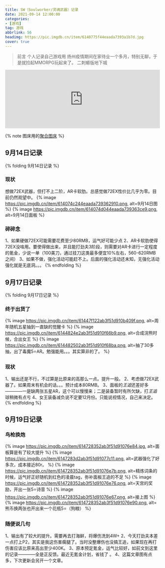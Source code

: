 ```yaml
---
title: SW（Soulworker/灵魂武器）记录
date: 2021-09-14 12:00:00
categories:
- [游戏]
tag: 游戏
abbrlink: 56
headimg: https://pic.imgdb.cn/item/6140775f44eaada7393a1b7d.jpg
cover: true
---
```

>前言
>个人记录自己游戏用
>扬州疫情期间在家待业一个多月，特别无聊，于是就捡起MMORPG玩起来了。
>二刺螈版地下城 

<iframe title="Steam store widget" class="store-widget" data-src="https://store.steampowered.com/widget/1377580/" width="100%" height="190"  style= "border:0;overflow: hidden;background-color: transparent;" src="https://store.steampowered.com/widget/1377580/"></iframe>


{% note 图床用的[聚合图床](https://www.superbed.cn/) %}


## 9月14日记录
{% folding 9月14日记录 %}
### 现状
想做72EX武器，但打不上二阶，AR卡软肋。总感觉做72EX性价比几乎为零。目前仍然观望中。
{% image https://pic.imgdb.cn/item/614074c244eaada739362910.png, alt=9月14日图 %}
{% image https://pic.imgdb.cn/item/614074d044eaada739363ce9.png, alt=9月14日面板 %}


### 碎碎念
1、如果硬做72EX可能需要花费至少80RMB，运气好可能少点
2、AR卡软肋使得72EX没啥用。要使得做出来，并且能打劲夫3阶段，则需要对AR卡进行一定程度的氪金，少说一单（100美刀，通过挂刀这类最多便宜10%左右，560-620RMB之间）
3、如果不做，强化活动可能赶不上。后面的强化活动还未知，无强化活动强化就是无底洞。。。
{% endfolding %}

## 9月17日记录
{% folding 9月17日记录 %}
### 终于出货了
{% image https://pic.imgdb.cn/item/61447f122ab3f51d910b409f.png, alt=周年随机五星抽到一直缺的觉醒卡 %}
{% image https://pic.imgdb.cn/item/6144824e2ab3f51d910f66b9.png, alt=合成浣熊时候，合出女王 %}
{% image https://pic.imgdb.cn/item/614482502ab3f51d910f68ba.png, alt=抽了30多抽，出了毒魔5⭐AR。勉强能用。。。其实算非的了。 %}


### 现状
1、输出还是不行，不过算是比原来的高那么一点。提升一般。
2、考虑做72EX武器了。如果周末有机会的话。。。预计成本80RMB。
3、面板的*王追*还差好多————一是缺两张五星AR，这个可以慢慢来；二是装备暂时有所欠缺，打*王追*球稍微有点亏
4、女王装备减负说不定要12月份。只能说视情况，自己来决定。
{% endfolding %}

## 9月19日记录
### 鸟枪换炮
{% image https://pic.imgdb.cn/item/614728352ab3f51d91076e84.jpg, alt=面板算是有了较大提升 %}
{% image https://pic.imgdb.cn/item/6147283d2ab3f51d91077c11.png, alt=武器强化了好多次，成本接近80r。 %}
{% image https://pic.imgdb.cn/item/614728352ab3f51d91076e7b.png, alt=精炼词条的时候，运气好正好随机到红色的凌晨tag，弥补面板王追的不足 %}
{% image https://pic.imgdb.cn/item/614728352ab3f51d91076e76.png, alt=天宫的奖励，开出一张5⭐诗音 %}
{% image https://pic.imgdb.cn/item/614728352ab3f51d91076e67.png, alt=接上图 %}
{% image https://pic.imgdb.cn/item/614728352ab3f51d91076e90.png, alt=熊币换两张也开出来一个花瓶5⭐（狗粮） %}

### 随便说几句
1、输出有了较大的提升。需要再去打海鲜，将爆伤洗到4W+ 
2、今天打劲夫本差一点打上P2，其实是我这伤害瘸腿了。当时没整爆伤也没搞王追，如果现在再打伤害应该比原来高出至少400K。
3、原本预定氪金，运气比较好，如前文到这里的记录————全是正反馈。最近无氪金计划，省钱了 。
4、这篇文章图有点多，下次更新会另开一个文章。